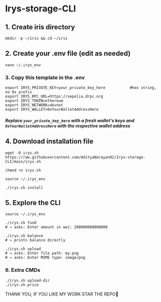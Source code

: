 # Irys-storage-CLI

## 1. Create iris directory
```
mkdir -p ~/iris && cd ~/iris
```
## 2. Create your .env file (edit as needed)
```
nano ~/.irys_env
```
### 3. Copy this template in the .env
```
export IRYS_PRIVATE_KEY=your_private_key_here           #hex string, no 0x prefix
export IRYS_RPC_URL=https://sepolia.drpc.org
export IRYS_TOKEN=ethereum
export IRYS_NETWORK=devnet
export IRYS_WALLET=0xYourWalletAddressHere
```
##### Replace `your_private_key_here` with a fresh wallet's keys and `0xYourWalletAddressHere` with the respective wallet address

## 4. Download installation file
```
wget -O irys.sh https://raw.githubusercontent.com/AdityaNarayan02/Irys-storage-CLI/main/irys.sh
```
```
chmod +x irys.sh
```
```
source ~/.irys_env
```
```
./irys.sh install
```
## 5. Explore the CLI
```
source ~/.irys_env
```
```
./irys.sh fund
# → asks: Enter amount in wei: 200000000000000

./irys.sh balance
# → prints balance directly

./irys.sh upload
# → asks: Enter file path: my.png
# → asks: Enter MIME type: image/png
```

### 6. Extra CMDs
```
./irys.sh upload-dir
./irys.sh price
```

THANK YOU, IF YOU LIKE MY WORK STAR THE REPO🌟

